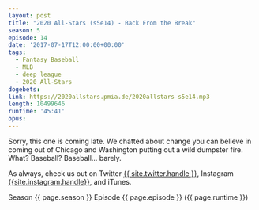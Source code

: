 ```yaml
---
layout: post
title: "2020 All-Stars (s5e14) - Back From the Break"
season: 5
episode: 14
date: '2017-07-17T12:00:00+00:00'
tags:
  - Fantasy Baseball
  - MLB
  - deep league
  - 2020 All-Stars
dogebets:
link: https://2020allstars.pmia.de/2020allstars-s5e14.mp3
length: 10499646
runtime: '45:41'
opus: 
---
```

Sorry, this one is coming late.  We chatted about change you can believe in coming out of Chicago and Washington putting out a wild dumpster fire.  What?  Baseball?  Baseball... barely.  

As always, check us out on Twitter [{{ site.twitter.handle }}]({{site.twitter.url}}), Instagram [{{site.instagram.handle}}]({{site.instagram.url}}), and iTunes.  

Season {{ page.season }} Episode {{ page.episode }} ({{ page.runtime }})  
